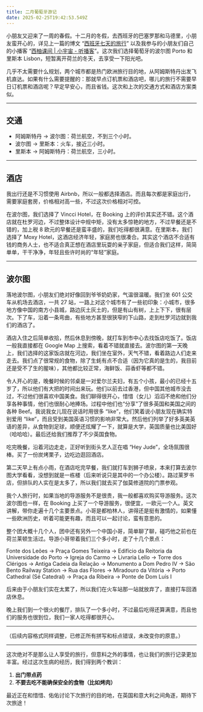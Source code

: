 ```yaml
---
title: 二月葡萄牙游记
date: 2025-02-25T19:42:53.549Z
---
```


小朋友又迎来了一周的春假。十二月的冬假，去西班牙的巴塞罗那和马德里，小朋友蛮开心的，详见上一篇的博文 “[西班牙七天的旅行](https://blog.minghe.me/blog/%E8%A5%BF%E7%8F%AD%E7%89%99%E4%B8%83%E5%A4%A9%E7%9A%84%E6%97%85%E8%A1%8C)” 以及我参与的小朋友们自己的小播客 “[西柚课间 | 小宇宙 - 听播客](https://www.xiaoyuzhoufm.com/podcast/63f9f6ec75918da323982e2c)”。这次我们选择葡萄牙的波尔图 Porto 和里斯本 Lisbon，短暂离开荷兰的冬天，去享受一下阳光吧。

几乎不太需要什么规划，两个城市都是热门欧洲旅行目的地，从阿姆斯特丹出发飞机直达。如果有什么需要提醒的：那就早点订机票和酒店吧，哪儿的旅行不需要早日订机票和酒店呢？早定早安心，而且省钱。这次和上次的交通方式和酒店方案类似。

---

## 交通

* 阿姆斯特丹 → 波尔图：荷兰航空，不到三个小时。
* 波尔图 → 里斯本：火车，接近三小时。
* 里斯本 → 阿姆斯特丹：荷兰航空，三小时。

---

## 酒店

我出行还是不习惯使用 Airbnb，所以一般都选择酒店。而且每次都是家庭出行，需要家庭套房，价格相对高一些，不过这次价格相对可控。

在波尔图，我们选择了 Vincci Hotel，在 Booking 上的评价其实还不错。这个酒店就在杜罗河边，不过整体设计中规中矩，没有太多惊艳的地方，不过早餐还是不错的，加上税 8 欧元的早餐还是蛮丰盛的，我们吃得都很满意。在里斯本，我们选择了 Moxy Hotel，这酒店经济年轻，家庭房也很凑合。其实这个酒店不合适有钱的商务人士，也不适合真正想在酒店里玩耍的亲子家庭，但适合我们这样，简简单单，干干净净，年轻且些许时尚的“年轻”家庭。

---

## 波尔图

落地波尔图，小朋友们绝对好像回到爷爷奶奶家，气温很温暖。我们坐 601 公交车从机场去酒店，一共 27 站，一路上对这个城市有了一些初印象：小城市，很多地方像中国的南方小县城，路边灰土灰土的，但是有山有树，上上下下，很有层次。下了车，沿着一条弯曲，有些地方甚至很狭窄的下山路，走到杜罗河边就到我们的酒店了。

酒店入住之后简单收拾，然后休息到傍晚，就打车到市中心去找饭店吃饭了。饭店一般我直接都在 Google Map 上搜索，看着不错就直接去。波尔图的第一天晚上，我们选择的这家饭店就在河边，我们坐在室外，天气不错，看着路边人们走来走去。我们点了很常规的食物，除了生蚝有点不合适（因为它真的是生的，我目前还是受不了生的腥味），其他都比较正常，海鲜饭、蒜香虾等都不错。

令人开心的是，晚餐时候的邻桌是一对爱尔兰夫妇，有五个小孩，最小的已经十五岁了，所以他们有大把的时间出来玩。他们以前去过香港，但中国其他城市没去过，不过他们很喜欢中国美食。我们聊得很开心，惜惜（女儿）滔滔不绝和他们分享各种事情，他们也很耐心地捧场。过程中他们也“分享”了很多英国和美国之间的各种 Beef。我说我女儿现在说话时用很多 “like”，他们笑着说小朋友现在确实特别爱用 “like”，而且受到美国英语习惯的影响非常大。然后他们列举了好多英美英语的差异，从食物到足球，顺便还炫耀了一下，就算是大学，英国质量也比美国好（哈哈哈）。最后还给我们推荐了不少英国食物。

吃完晚餐，沿着河边走走，正好听到街头艺人正在唱 “Hey Jude”，全场氛围很棒。买了一份炭烤栗子，边吃边逛回酒店。

第二天早上有点小雨，在酒店吃完早餐，我们就打车到狮子喷泉，本来打算去波尔图大学看看，没想到就是一栋楼（后来听说只是其中的一个办公楼）。路过莱罗书店，但排队的人实在是太多了，所以我们就去买了伽莫修道院的门票参观。

我个人旅行时，如果当地的导游服务不是很贵，我一般都喜欢购买导游服务。这次波尔图也一样，在 Booking 上买了一个导游服务，很便宜，一欧元一个人。英文讲解，带你走遍十几个主要景点。小哥是都柏林人，讲得还是挺有激情的，如果懂一些欧洲历史，听着可能更有趣，而且可以一起讨论，蛮有意思的。

整个团大概十几个人，团中还有另外一个中国小哥，简单聊了聊，碰巧他之前也在荷兰莱顿生活过。导游小哥带着我们三个多小时，走了十几个景点：
  
Fonte dos Leões → Praça Gomes Teixeira → Edifício da Reitoria da Universidade do Porto → Igreja do Carmo → Livraria Lello → Torre dos Clérigos → Antiga Cadeia da Relação → Monumento a Dom Pedro IV → São Bento Railway Station → Rua das Flores → Miradouro da Vitória → Porto Cathedral (Sé Catedral) → Praça da Ribeira → Ponte de Dom Luís I

后来由于小朋友们实在太累了，所以我们在火车站那一站就放弃了，直接打车回酒店休息。

晚上我们到一个很火的餐厅，排队了一个多小时，不过最后吃得还算满意，而且他们的服务也很到位，我们一家人吃得都很开心。

---

（后续内容格式同样调整，已修正所有拼写和标点错误，未改变你的原意。）

---

这次绝对不是那么让人享受的旅行，但意料之外的事情，也让我们的旅行记录更加丰富。经过这次生病的经历，我们得到两个教训：  
1. **出门带点药**  
2. **不要去吃不能确保安全的食物（比如烤肉）**  

最近正在和惜惜、佑佑讨论下次旅行的目的地，在英国和意大利之间角逐，期待下次旅途！
